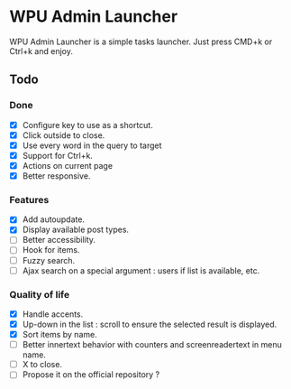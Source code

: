 # WPU Admin Launcher

WPU Admin Launcher is a simple tasks launcher. Just press CMD+k or Ctrl+k and enjoy.

## Todo

### Done

- [x] Configure key to use as a shortcut.
- [x] Click outside to close.
- [x] Use every word in the query to target
- [x] Support for Ctrl+k.
- [x] Actions on current page
- [x] Better responsive.

### Features

- [x] Add autoupdate.
- [x] Display available post types.
- [ ] Better accessibility.
- [ ] Hook for items.
- [ ] Fuzzy search.
- [ ] Ajax search on a special argument : users if list is available, etc.

### Quality of life

- [x] Handle accents.
- [x] Up-down in the list : scroll to ensure the selected result is displayed.
- [x] Sort items by name.
- [ ] Better innertext behavior with counters and screenreadertext in menu name.
- [ ] X to close.
- [ ] Propose it on the official repository ?
